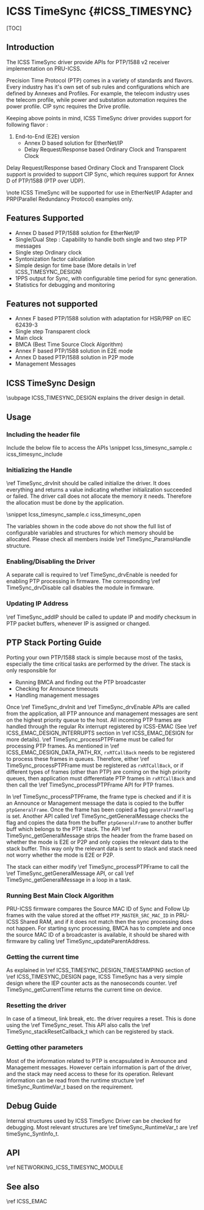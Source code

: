 # ICSS TimeSync {#ICSS_TIMESYNC}

[TOC]

## Introduction

The ICSS TimeSync driver provide APIs for PTP/1588 v2 receiver implementation on PRU-ICSS.

Precision Time Protocol (PTP) comes in a variety of standards and flavors. Every industry has it's own set of sub rules and configurations which are defined by Annexes and Profiles. For example, the telecom industry uses the telecom profile, while power and substation automation requires the power profile. CIP sync requires the Drive profile.

<!-- HSR/PRP has it's own set of rules for interoperating with PTP/1588 and then there is the plain vanilla 1588 implementation for EMACs and switches. All of this however is based on the basic PTP-1588 standard published by IEEE so there are a lot of similarities to the implementation. -->

Keeping above points in mind, ICSS TimeSync driver provides support for following flavor :
1. End-to-End (E2E) version
    - Annex D based solution for EtherNet/IP
    - Delay Request/Response based Ordinary Clock and Transparent Clock
<!-- 2. Peer-to-Peer (P2P) version
    - Annex F based solution with adaptation for HSR/PRP on IEC 62439-3
    - Peer Delay Request/Response based Ordinary Clock and Transparent Clock -->

<!-- The usage of flavor is firmware specific. Both implementations will not be supported at the same time. For example, EtherNet/IP only has End-to-End (E2E) version of PTP, it will not support Peer-to-Peer (P2P). HSR/PRP implementation supports only Peer-to-Peer (P2P) and the implementation is unique to HSR/PRP. Standard Peer to Peer networks will not interoperate with this implementation. There are some additional differences imposed by the standards which are applicable. -->

Delay Request/Response based Ordinary Clock and Transparent Clock support is provided to support CIP Sync, which requires support for Annex D of PTP/1588 (PTP over UDP).
 <!-- while Peer Delay Request/Response based Ordinary Clock and Transparent Clock is coming from IEC 61588 and IEC 62439-3 (HSR/PRP) which requires support for Annex F of PTP/1588 (PTP over 802.3). So the support is provided as such i.e. E2E mode is implemented to be over UDP (Annex D) while P2P mode is over 802.3 (Annex F). Any profile which requires E2E in Annex F and P2P over Annex D is not supported at this point of time. -->

<!-- PTP for HSR/PRP requires that HSR header and PRP tag be added to Sync, Follow Up and Announce packets. Peer Delay Request and Response frames are considered link local and need not have the headers. In addition to this a PTP implementation need not add or honor redundancy tags in PRP so tags are only applicable with respect to HSR. The standard is still evolving on this one so the driver design is subject to change. This driver design follows Ed.2 of the IEC 62439-3 standard. -->

\note ICSS TimeSync will be supported for use in EtherNet/IP Adapter and PRP(Parallel Redundancy Protocol) examples only.

## Features Supported

- Annex D based PTP/1588 solution for EtherNet/IP
- Single/Dual Step : Capability to handle both single and two step PTP messages
- Single step Ordinary clock
- Syntonization factor calculation
- Simple design for time base (More details in \ref ICSS_TIMESYNC_DESIGN)
- 1PPS output for Sync, with configurable time period for sync generation.
- Statistics for debugging and monitoring

## Features not supported

- Annex F based PTP/1588 solution with adaptation for HSR/PRP on IEC 62439-3
- Single step Transparent clock
- Main clock
- BMCA (Best Time Source Clock Algorithm)
- Annex F based PTP/1588 solution in E2E mode
- Annex D based PTP/1588 solution in P2P mode
- Management Messages

## ICSS TimeSync Design

\subpage ICSS_TIMESYNC_DESIGN explains the driver design in detail.

## Usage


### Including the header file

Include the below file to access the APIs
\snippet Icss_timesync_sample.c icss_timesync_include

### Initializing the Handle

\ref TimeSync_drvInit should be called initialize the driver. It does everything and returns a value indicating whether initialization succeeded or failed. The driver call does not allocate the memory it needs. Therefore the allocation must be done by the application.

\snippet Icss_timesync_sample.c icss_timesync_open

The variables shown in the code above do not show the full list of configurable variables and structures for which memory should be allocated. Please check all members inside \ref TimeSync_ParamsHandle structure.

### Enabling/Disabling the Driver

A separate call is required to \ref TimeSync_drvEnable is needed for enabling PTP processing in firmware. The corresponding \ref TimeSync_drvDisable call disables the module in firmware.

### Updating IP Address

\ref TimeSync_addIP should be called to update IP and modify checksum in PTP packet buffers, whenever IP is assigned or changed.

## PTP Stack Porting Guide

Porting your own PTP/1588 stack is simple because most of the tasks, especially the time critical tasks are performed by the driver. The stack is only responsible for

- Running BMCA and finding out the PTP broadcaster
- Checking for Announce timeouts
- Handling management messages

Once \ref TimeSync_drvInit and \ref TimeSync_drvEnable APIs are called from the application, all PTP announce and management messages are sent on the highest priority queue to the host. All incoming PTP frames are handled through the regular Rx interrupt registered by ICSS-EMAC (See \ref ICSS_EMAC_DESIGN_INTERRUPTS section in \ref ICSS_EMAC_DESIGN for more details). \ref TimeSync_processPTPFrame must be called for processing PTP frames. As mentioned in \ref ICSS_EMAC_DESIGN_DATA_PATH_RX, `rxRTCallBack` needs to be registered to process these frames in queues. Therefore, either \ref TimeSync_processPTPFrame must be registered as `rxRTCallBack`, or if different types of frames (other than PTP) are coming on the high priority queues, then application must differentiate PTP frames in `rxRTCallBack` and then call the \ref TimeSync_processPTPFrame API for PTP frames.

In \ref TimeSync_processPTPFrame, the frame type is checked and if it is an Announce or Management message the data is copied to the buffer `ptpGeneralFrame`. Once the frame has been copied a flag `generalFrameFlag` is set. Another API called \ref TimeSync_getGeneralMessage checks the flag and copies the data from the buffer `ptpGeneralFrame` to another buffer buff which belongs to the PTP stack. The API \ref TimeSync_getGeneralMessage strips the header from the frame based on whether the mode is E2E or P2P and only copies the relevant data to the stack buffer. This way only the relevant data is sent to stack and stack need not worry whether the mode is E2E or P2P.

The stack can either modify \ref TimeSync_processPTPFrame to call the \ref TimeSync_getGeneralMessage API, or call \ref TimeSync_getGeneralMessage in a loop in a task.

### Running Best Main Clock Algorithm

PRU-ICSS firmware compares the Source MAC ID of Sync and Follow Up frames with the value stored at the offset `PTP_MASTER_SRC_MAC_ID` in PRU-ICSS Shared RAM, and if it does not match then the sync processing does not happen. For starting sync processing, BMCA has to complete and once the source MAC ID of a broadcaster is available, it should be shared with firmware by calling \ref TimeSync_updateParentAddress.

### Getting the current time

As explained in \ref ICSS_TIMESYNC_DESIGN_TIMESTAMPING section of \ref ICSS_TIMESYNC_DESIGN page, ICSS TimeSync has a very simple design where the IEP counter acts as the nanoseconds counter. \ref TimeSync_getCurrentTime returns the current time on device.

### Resetting the driver

In case of a timeout, link break, etc. the driver requires a reset. This is done using the \ref TimeSync_reset. This API also calls the \ref TimeSync_stackResetCallback_t which can be registered by stack.

### Getting other parameters

Most of the information related to PTP is encapsulated in Announce and Management messages. However certain information is part of the driver, and the stack may need access to these for its operation. Relevant information can be read from the runtime structure \ref timeSync_RuntimeVar_t based on the requirement.

## Debug Guide

Internal structures used by ICSS TimeSync Driver can be checked for debugging. Most relevant structures are \ref timeSync_RuntimeVar_t are \ref timeSync_SyntInfo_t.

## API

\ref NETWORKING_ICSS_TIMESYNC_MODULE

## See also
\ref ICSS_EMAC
